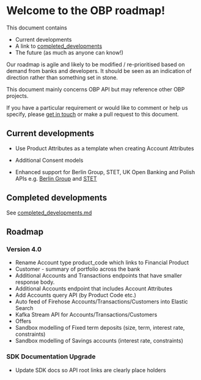 # Welcome to the OBP roadmap!

This document contains

* Current developments
* A link to [completed_developments](completed_developments.md)
* The future (as much as anyone can know!) 

Our roadmap is agile and likely to be modified / re-prioritised based on demand from banks and developers. It should be seen as an indication of direction rather than something set in stone.

This document mainly concerns OBP API but may reference other OBP projects.

If you have a particular requirement or would like to comment or help us specify, please [get in touch](http://www.openbankproject.com/contact) or make a pull request to this document.


## Current developments

* Use Product Attributes as a template when creating Account Attributes

* Additional Consent models

* Enhanced support for Berlin Group, STET, UK Open Banking and Polish APIs e.g.
 [Berlin Group](https://apiexplorersandbox.openbankproject.com/?version=BGv3.1) and [STET](https://apiexplorersandbox.openbankproject.com/?version=STETv1.4)

## Completed developments

See [completed_developments.md](completed_developments.md)

## Roadmap

### Version 4.0

* Rename Account type product_code which links to Financial Product
* Customer - summary of portfolio across the bank
* Additional Accounts and Transactions endpoints that have smaller response body.
* Additional Accounts endpoint that includes Account Attributes
* Add Accounts query API (by Product Code etc.)
* Auto feed of Firehose Accounts/Transactions/Customers into Elastic Search
* Kafka Stream API for Accounts/Transactions/Customers
* Offers
* Sandbox modelling of Fixed term deposits (size, term, interest rate, constraints)
* Sandbox modelling of Savings accounts (interest rate, constraints)

### SDK Documentation Upgrade

*   Update SDK docs so API root links are clearly place holders
